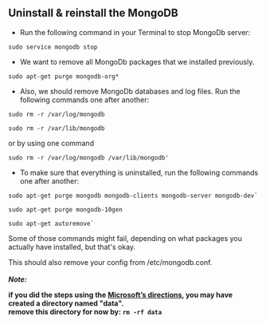 ## Uninstall & reinstall the MongoDB

- Run the following command in your Terminal to stop MongoDb server:

```
sudo service mongodb stop
```

- We want to remove all MongoDb packages that we installed previously.
  
```
sudo apt-get purge mongodb-org*
```

- Also, we should remove MongoDb databases and log files. Run the following commands one after another:
		
```
sudo rm -r /var/log/mongodb
```  
```
sudo rm -r /var/lib/mongodb
```  

or by using one command  
```
sudo rm -r /var/log/mongodb /var/lib/mongodb'
```

- To make sure that everything is uninstalled, run the following commands one after another: 

```
sudo apt-get purge mongodb mongodb-clients mongodb-server mongodb-dev`  
```
```
sudo apt-get purge mongodb-10gen
```  
```
sudo apt-get autoremove`  
```
Some of those commands might fail, depending on what packages you actually have installed, but that's okay.

This should also remove your config from /etc/mongodb.conf.
<br>
<br>
 ***Note:***

**if you did the steps using the [Microsoft’s directions](https://docs.microsoft.com/en-us/windows/wsl/tutorials/wsl-database#install-mongodb), you may have created a directory named "data".  
remove this directory for now by:
`rm -rf data`**
